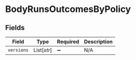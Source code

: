 # BodyRunsOutcomesByPolicy


## Fields

| Field              | Type               | Required           | Description        |
| ------------------ | ------------------ | ------------------ | ------------------ |
| `versions`         | List[*str*]        | :heavy_minus_sign: | N/A                |